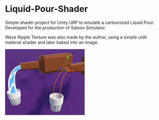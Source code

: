 # Liquid-Pour-Shader
Simple shader project for Unity URP to emulate a cartoonized Liquid Pour.
Developed for the production of Saloon Simulator.

Wave Ripple Texture was also made by the author, using a simple unlit material shader and later baked into an image.



![](pouringGif.gif)
